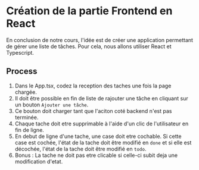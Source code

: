 # Création de la partie Frontend en React
En conclusion de notre cours, l'idée est de créer une application permettant de gérer une liste de tâches. Pour cela, nous allons utiliser React et Typescript.

## Process
1. Dans le App.tsx, codez la reception des taches une fois la page chargée.
2. Il doit être possible en fin de liste de rajouter une tâche en cliquant sur un bouton `Ajouter une tâche`.
3. Ce bouton doit charger tant que l'aciton coté backend n'est pas terminée.
4. Chaque tache doit etre supprimable à l'aide d'un clic de l'utilisateur en fin de ligne.
5. En debut de ligne d'une tache, une case doit etre cochable. Si cette case est cochée, l'état de la tache doit être modifié en `done` et si elle est décochée, l'état de la tache doit être modifié en `todo`.
6. Bonus : La tache ne doit pas etre clicable si celle-ci subit deja une modification d'etat.
